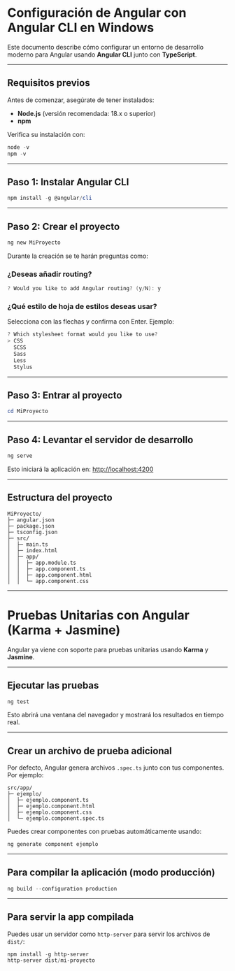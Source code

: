 # Configuración de Angular con Angular CLI en Windows

Este documento describe cómo configurar un entorno de desarrollo moderno para Angular usando **Angular CLI** junto con **TypeScript**.

---

## **Requisitos previos**

Antes de comenzar, asegúrate de tener instalados:

* **Node.js** (versión recomendada: 18.x o superior)
* **npm**

Verifica su instalación con:

```powershell
node -v
npm -v
```

---

## **Paso 1: Instalar Angular CLI**

```powershell
npm install -g @angular/cli
```

---

## **Paso 2: Crear el proyecto**

```powershell
ng new MiProyecto
```

Durante la creación se te harán preguntas como:

### ¿Deseas añadir routing?

```powershell
? Would you like to add Angular routing? (y/N): y
```

### ¿Qué estilo de hoja de estilos deseas usar?

Selecciona con las flechas y confirma con Enter. Ejemplo:

```powershell
? Which stylesheet format would you like to use?
> CSS
  SCSS
  Sass
  Less
  Stylus
```

---

## **Paso 3: Entrar al proyecto**

```powershell
cd MiProyecto
```

---

## **Paso 4: Levantar el servidor de desarrollo**

```powershell
ng serve
```

Esto iniciará la aplicación en:
[http://localhost:4200](http://localhost:4200)

---

## **Estructura del proyecto**

```plaintext
MiProyecto/
├─ angular.json
├─ package.json
├─ tsconfig.json
├─ src/
│  ├─ main.ts
│  ├─ index.html
│  ├─ app/
│  │  ├─ app.module.ts
│  │  ├─ app.component.ts
│  │  ├─ app.component.html
│  │  └─ app.component.css
```

---

# Pruebas Unitarias con Angular (Karma + Jasmine)

Angular ya viene con soporte para pruebas unitarias usando **Karma** y **Jasmine**.

---

## Ejecutar las pruebas

```powershell
ng test
```

Esto abrirá una ventana del navegador y mostrará los resultados en tiempo real.

---

## Crear un archivo de prueba adicional

Por defecto, Angular genera archivos `.spec.ts` junto con tus componentes. Por ejemplo:

```plaintext
src/app/
├─ ejemplo/
│  ├─ ejemplo.component.ts
│  ├─ ejemplo.component.html
│  ├─ ejemplo.component.css
│  └─ ejemplo.component.spec.ts
```

Puedes crear componentes con pruebas automáticamente usando:

```powershell
ng generate component ejemplo
```

---

## **Para compilar la aplicación (modo producción)**

```powershell
ng build --configuration production
```

---

## **Para servir la app compilada**

Puedes usar un servidor como `http-server` para servir los archivos de `dist/`:

```powershell
npm install -g http-server
http-server dist/mi-proyecto
```
